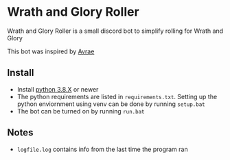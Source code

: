 # Wrath and Glory Roller

Wrath and Glory Roller is a small discord bot to simplify rolling for Wrath and Glory

This bot was inspired by [Avrae](https://avrae.io/)

## Install

- Install [python 3.8.X](https://www.python.org/downloads/windows/) or newer
- The python requirements are listed in `requirements.txt`. Setting up the python enviornment using venv can be done by running `setup.bat`
- The bot can be turned on by running `run.bat`

## Notes

- `logfile.log` contains info from the last time the program ran